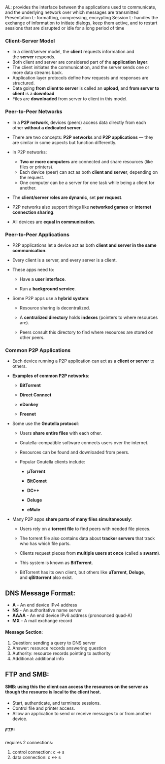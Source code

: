 AL: provides the interface between the applications used to communicate, and the underlying network over which messages are transmitted
Presentation L: formatting, compressing, encrypting
Session L: handles the exchange of information to initiate dialogs, keep them active, and to restart sessions that are disrupted or idle for a long period of time

### **Client-Server Model**

- In a client/server model, the **client** requests information and the **server** responds.
- Both client and server are considered part of the **application layer**.
- The client initiates the communication, and the server sends one or more data streams back.
- Application layer protocols define how requests and responses are structured.
- Data going **from client to server** is called an **upload**, and **from server to client** is a **download**
- Files are **downloaded** from server to client in this model.

### **Peer-to-Peer Networks**

- In a **P2P network**, devices (peers) access data directly from each other **without a dedicated server**.
    
- There are two concepts: **P2P networks** and **P2P applications** — they are similar in some aspects but function differently.
    
- In P2P networks:
    
    - **Two or more computers** are connected and share resources (like files or printers).
    - Each device (peer) can act as both **client and server**, depending on the request.
    - One computer can be a server for one task while being a client for another.

- The **client/server roles are dynamic**, set **per request**.
    
- P2P networks also support things like **networked games** or **internet connection sharing**.
    
- All devices are **equal in communication**.

### Peer-to-Peer Applications

- P2P applications let a device act as both **client and server in the same communication**.
    
- Every client is a server, and every server is a client.
    
- These apps need to:
    
    - Have a **user interface**.
        
    - Run a **background service**.
        
- Some P2P apps use a **hybrid system**:
    
    - Resource sharing is decentralized.
        
    - A **centralized directory** holds **indexes** (pointers to where resources are).
        
    - Peers consult this directory to find where resources are stored on other peers.

### **Common P2P Applications**

- Each device running a P2P application can act as a **client or server** to others.
    
- **Examples of common P2P networks**:
    
    - **BitTorrent**
        
    - **Direct Connect**
        
    - **eDonkey**
        
    - **Freenet**
        
- Some use the **Gnutella protocol**:
    
    - Users **share entire files** with each other.
        
    - Gnutella-compatible software connects users over the internet.
        
    - Resources can be found and downloaded from peers.
        
    - Popular Gnutella clients include:
        
        - **μTorrent**
            
        - **BitComet**
            
        - **DC++**
            
        - **Deluge**
            
        - **eMule**
            
- Many P2P apps **share parts of many files simultaneously**:
    
    - Users rely on a **torrent file** to find peers with needed file pieces.
        
    - The torrent file also contains data about **tracker servers** that track who has which file parts.
        
    - Clients request pieces from **multiple users at once** (called a **swarm**).
        
    - This system is known as **BitTorrent**.
        
    - BitTorrent has its own client, but others like **uTorrent**, **Deluge**, and **qBittorrent** also exist.

## DNS Message Format:
- **A** - An end device IPv4 address
- **NS** - An authoritative name server
- **AAAA** - An end device IPv6 address (pronounced quad-A)
- **MX** - A mail exchange record

#### Message Section:
1. Question: sending a query to DNS server
2. Answer: resource records answering question
3. Authority: resource records pointing to authority
4. Additional: additional info

## FTP and SMB:
 #### SMB: using this the client can access the resources on the server as though the resource is local to the client host.
 - Start, authenticate, and terminate sessions.
- Control file and printer access.
- Allow an application to send or receive messages to or from another device.

##### FTP: 
requires 2 connections:
1. control connection: c -> s
2. data connection: c <-> s

